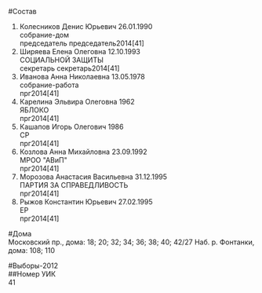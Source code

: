 #Состав  
1. Колесников Денис Юрьевич 26.01.1990  
    собрание-дом  
    председатель председатель2014[41]  
2. Ширяева Елена Олеговна 12.10.1993  
    СОЦИАЛЬНОЙ ЗАЩИТЫ  
    секретарь секретарь2014[41]  
3. Иванова Анна Николаевна 13.05.1978  
    собрание-работа  
    прг2014[41]  
4. Карелина Эльвира Олеговна 1962  
    ЯБЛОКО  
    прг2014[41]  
5. Кашапов Игорь Олегович 1986  
    СР  
    прг2014[41]  
6. Козлова Анна Михайловна 23.09.1992  
    МРОО "АВиП"  
    прг2014[41]  
7. Морозова Анастасия Васильевна 31.12.1995  
    ПАРТИЯ ЗА СПРАВЕДЛИВОСТЬ  
    прг2014[41]  
8. Рыжов Константин Юрьевич 27.02.1995  
    ЕР  
    прг2014[41]  
  
#Дома  
Московский пр., дома: 18; 20; 32; 34; 36; 38; 40; 42/27 Наб. р. Фонтанки, дома: 108; 110  
  
#Выборы-2012  
##Номер УИК  
41  

